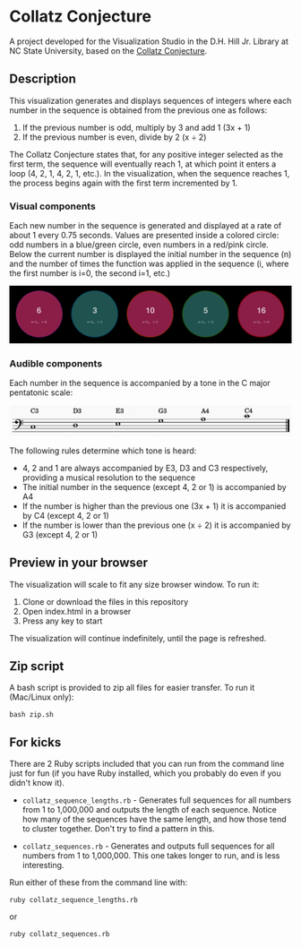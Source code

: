 # Collatz Conjecture

A project developed for the Visualization Studio in the D.H. Hill Jr. Library at NC State University, based on the [Collatz Conjecture](https://en.wikipedia.org/wiki/Collatz_conjecture).

## Description

This visualization generates and displays sequences of integers where each number in the sequence is obtained from the previous one as follows:

1. If the previous number is odd, multiply by 3 and add 1 (3x + 1)
2. If the previous number is even, divide by 2 (x ÷ 2)

The Collatz Conjecture states that, for any positive integer selected as the first term, the sequence will eventually reach 1, at which point it enters a loop (4, 2, 1, 4, 2, 1, etc.). In the visualization, when the sequence reaches 1, the process begins again with the first term incremented by 1.

### Visual components

Each new number in the sequence is generated and displayed at a rate of about 1 every 0.75 seconds. Values are presented inside a colored circle: odd numbers in a blue/green circle, even numbers in a red/pink circle. Below the current number is displayed the initial number in the sequence (n) and the number of times the function was applied in the sequence (i, where the first number is i=0, the second i=1, etc.)

![Collatz conjecture visualization example](/media/images/number_examples.png "Collatz conjecture visualization example")


### Audible components

Each number in the sequence is accompanied by a tone in the C major pentatonic scale:

![Notes in the C major pentatonic!](/media/images/pentatonic.png "C major pentatonic")

The following rules determine which tone is heard:

* 4, 2 and 1 are always accompanied by E3, D3 and C3 respectively, providing a musical resolution to the sequence
* The initial number in the sequence (except 4, 2 or 1) is accompanied by A4 
* If the number is higher than the previous one (3x + 1) it is accompanied by C4 (except 4, 2 or 1)
* If the number is lower than the previous one (x ÷ 2) it is accompanied by G3 (except 4, 2 or 1)


## Preview in your browser

The visualization will scale to fit any size browser window. To run it:

1. Clone or download the files  in this repository
2. Open index.html in a browser
3. Press any key to start

The visualization will continue indefinitely, until the page is refreshed.


## Zip script

A bash script is provided to zip all files for easier transfer. To run it (Mac/Linux only):

```
bash zip.sh
```


## For kicks

There are 2 Ruby scripts included that you can run from the command line just for fun (if you have Ruby installed, which you probably do even if you didn't know it).

* `collatz_sequence_lengths.rb` - Generates full sequences for all numbers from 1 to 1,000,000 and outputs the length of each sequence. Notice how many of the sequences have the same length, and how those tend to cluster together. Don't try to find a pattern in this.

* `collatz_sequences.rb` - Generates and outputs full sequences for all numbers from 1 to 1,000,000. This one takes longer to run, and is less interesting.


Run either of these from the command line with:


```
ruby collatz_sequence_lengths.rb
```

or

```
ruby collatz_sequences.rb
```
